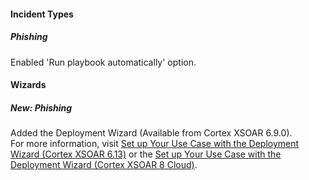 
#### Incident Types
##### Phishing
Enabled 'Run playbook automatically' option.

#### Wizards
##### New: Phishing
Added the Deployment Wizard (Available from Cortex XSOAR 6.9.0).  
For more information, visit [Set up Your Use Case with the Deployment Wizard (Cortex XSOAR 6.13)](https://docs-cortex.paloaltonetworks.com/r/Cortex-XSOAR/6.13/Cortex-XSOAR-Administrator-Guide/Set-up-Your-Use-Case-with-the-Deployment-Wizard) or the [Set up Your Use Case with the Deployment Wizard (Cortex XSOAR 8 Cloud)](https://docs-cortex.paloaltonetworks.com/r/Cortex-XSOAR/8/Cortex-XSOAR-Cloud-Documentation/Set-up-your-use-case-with-the-Deployment-Wizard).
